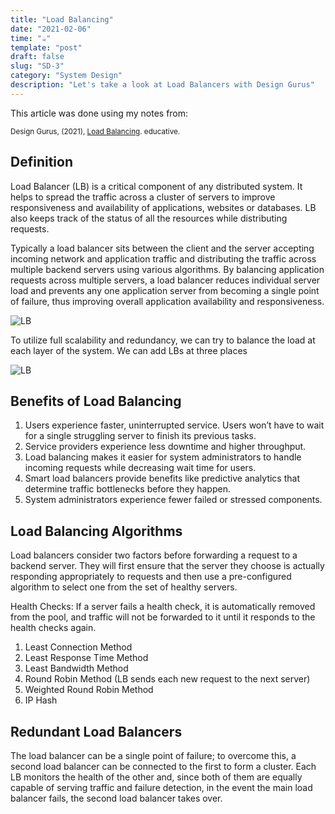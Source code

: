 ```yaml
---
title: "Load Balancing"
date: "2021-02-06"
time: "☕️"
template: "post"
draft: false
slug: "SD-3"
category: "System Design"
description: "Let's take a look at Load Balancers with Design Gurus"
---
```


This article was done using my notes from:

<sub>Design Gurus, (2021), [Load Balancing](https://www.educative.io/courses/grokking-the-system-design-interview/3jEwl04BL7Q). educative.</sub></br>

## Definition

Load Balancer (LB) is a critical component of any distributed system. It helps to spread the traffic across a cluster of servers to improve responsiveness and availability of applications, websites or databases. LB also keeps track of the status of all the resources while distributing requests.

Typically a load balancer sits between the client and the server accepting incoming network and application traffic and distributing the traffic across multiple backend servers using various algorithms. By balancing application requests across multiple servers, a load balancer reduces individual server load and prevents any one application server from becoming a single point of failure, thus improving overall application availability and responsiveness.

![LB](/media/lb1.png)

To utilize full scalability and redundancy, we can try to balance the load at each layer of the system. We can add LBs at three places

![LB](/media/lb2.png)

## Benefits of Load Balancing

1. Users experience faster, uninterrupted service. Users won’t have to wait for a single struggling server to finish its previous tasks.
2. Service providers experience less downtime and higher throughput.
3. Load balancing makes it easier for system administrators to handle incoming requests while decreasing wait time for users.
4. Smart load balancers provide benefits like predictive analytics that determine traffic bottlenecks before they happen.
5. System administrators experience fewer failed or stressed components.

## Load Balancing Algorithms

Load balancers consider two factors before forwarding a request to a backend server. They will first ensure that the server they choose is actually responding appropriately to requests and then use a pre-configured algorithm to select one from the set of healthy servers.

Health Checks: If a server fails a health check, it is automatically removed from the pool, and traffic will not be forwarded to it until it responds to the health checks again.

1. Least Connection Method
2. Least Response Time Method
3. Least Bandwidth Method
4. Round Robin Method (LB sends each new request to the next server)
5. Weighted Round Robin Method
6. IP Hash

## Redundant Load Balancers

The load balancer can be a single point of failure; to overcome this, a second load balancer can be connected to the first to form a cluster. Each LB monitors the health of the other and, since both of them are equally capable of serving traffic and failure detection, in the event the main load balancer fails, the second load balancer takes over.
